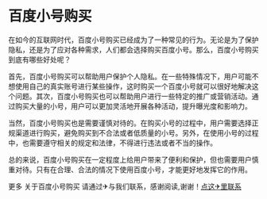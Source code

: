 # 百度小号购买

在如今的互联网时代，百度小号购买已经成为了一种常见的行为。无论是为了保护隐私，还是为了应对各种需求，人们都会选择购买百度小号。那么，百度小号购买到底有哪些好处呢？

首先，百度小号购买可以帮助用户保护个人隐私。在一些特殊情况下，用户可能不想使用自己的真实账号进行某些操作，这时购买一个百度小号就可以很好地解决这个问题。其次，百度小号购买也可以帮助用户进行一些特定的推广或营销活动。通过购买大量的小号，用户可以更加灵活地开展各种活动，提升曝光度和影响力。

当然，百度小号购买也是需要谨慎对待的。在购买小号的过程中，用户需要选择正规渠道进行购买，避免购买到不合法或者低质量的小号。另外，在使用小号的过程中，也需要遵守相关的规定和法律，不得进行违法或者不当的操作。

总的来说，百度小号购买在一定程度上给用户带来了便利和保护，但也需要用户慎重对待。只有在合理、合法的情况下使用百度小号，才能更好地发挥它的作用。

更多 关于百度小号购买 请通过✈与我们联系，感谢阅读,谢谢！[点这✈里联系](https://www.k02.cc)
